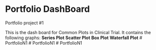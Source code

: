 # Portfolio DashBoard
Portfolio project #1

This is the dash board for Common Plots in Clinical Trial.
It contains the following graphs:
<b>Series Plot</b>
<b>Scatter Plot</b>
<b>Box Plot</b>
<b>Waterfall Plot</b> #   P o r t f o l i o N 1  
 #   P o r t f o l i o N 1  
 #   P o r t f o l i o N 1  
 